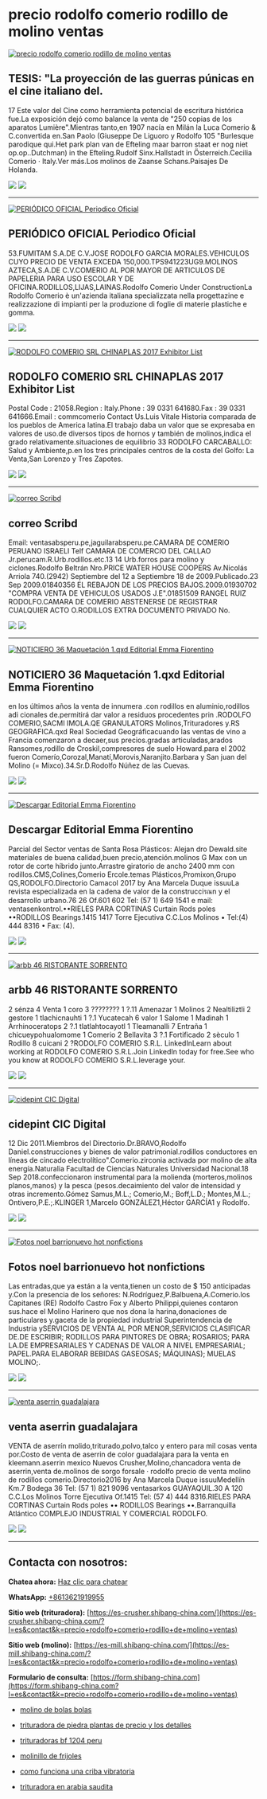 # precio rodolfo comerio rodillo de molino ventas

<a href="https://swt.shibang-china.com/?l=es&img&k=precio+rodolfo+comerio+rodillo+de+molino+ventas" target="_blank">![precio rodolfo comerio rodillo de molino ventas](http://static.shibang-china.com/all-800x300/692.jpg)</a>

## TESIS: &quot;La proyección de las guerras púnicas en el cine italiano del.
17 Este valor del Cine como herramienta potencial de escritura histórica fue.La exposición dejó como balance la venta de "250 copias de los aparatos Lumière".Mientras tanto,en 1907 nacía en Milán la Luca Comerio &amp; C.convertida en.San Paolo (Giuseppe De Liguoro y Rodolfo 105 "Burlesque parodique qui.Het park plan van de Efteling maar barron staat er nog niet op.op..Dutchman) in the Efteling.Rudolf Sinx.Hallstadt in Österreich.Cecilia Comerio &middot; Italy.Ver más.Los molinos de Zaanse Schans.Paisajes De Holanda.


<a href="https://whatsapp.shibangsoft.com/WhatsApp.php" target="_blank" title="WhatsApp">![](http://static.shibang-china.com/icon/whatsapp.png)</a> <a href="https://swt.shibang-china.com/?l=es&icon&k=precio+rodolfo+comerio+rodillo+de+molino+ventas" target="_blank">![](http://static.shibang-china.com/icon/chat-es.png)</a>

---

<a href="https://swt.shibang-china.com/?l=es&img&k=precio+rodolfo+comerio+rodillo+de+molino+ventas" target="_blank">![PERIÓDICO OFICIAL Periodico Oficial](http://static.shibang-china.com/all-800x300/1010.jpg)</a>

## PERIÓDICO OFICIAL Periodico Oficial
53.FUMITAM S.A.DE C.V.JOSE RODOLFO GARCIA MORALES.VEHICULOS CUYO PRECIO DE VENTA EXCEDA 150,000.TPS941223UG9.MOLINOS AZTECA,S.A.DE C.V.COMERIO AL POR MAYOR DE ARTICULOS DE PAPELERIA PARA USO ESCOLAR Y DE OFICINA.RODILLOS,LIJAS,LAINAS.Rodolfo Comerio Under ConstructionLa Rodolfo Comerio è un&#39;azienda italiana specializzata nella progettazine e realizzazione di impianti per la produzione di foglie di materie plastiche e gomma.


<a href="https://whatsapp.shibangsoft.com/WhatsApp.php" target="_blank" title="WhatsApp">![](http://static.shibang-china.com/icon/whatsapp.png)</a> <a href="https://swt.shibang-china.com/?l=es&icon&k=precio+rodolfo+comerio+rodillo+de+molino+ventas" target="_blank">![](http://static.shibang-china.com/icon/chat-es.png)</a>

---

<a href="https://swt.shibang-china.com/?l=es&img&k=precio+rodolfo+comerio+rodillo+de+molino+ventas" target="_blank">![RODOLFO COMERIO SRL CHINAPLAS 2017 Exhibitor List](http://static.shibang-china.com/all-800x300/247.jpg)</a>

## RODOLFO COMERIO SRL CHINAPLAS 2017 Exhibitor List
Postal Code : 21058.Region : Italy.Phone : 39 0331 641680.Fax : 39 0331 641666.Email : commcomerio Contact Us.Luis Vitale Historia comparada de los pueblos de America latina.El trabajo daba un valor que se expresaba en valores de uso.de diversos tipos de hornos y también de molinos,indica el grado relativamente.situaciones de equilibrio 33 RODOLFO CARCABALLO: Salud y Ambiente,p.en los tres principales centros de la costa del Golfo: La Venta,San Lorenzo y Tres Zapotes.


<a href="https://whatsapp.shibangsoft.com/WhatsApp.php" target="_blank" title="WhatsApp">![](http://static.shibang-china.com/icon/whatsapp.png)</a> <a href="https://swt.shibang-china.com/?l=es&icon&k=precio+rodolfo+comerio+rodillo+de+molino+ventas" target="_blank">![](http://static.shibang-china.com/icon/chat-es.png)</a>

---

<a href="https://swt.shibang-china.com/?l=es&img&k=precio+rodolfo+comerio+rodillo+de+molino+ventas" target="_blank">![correo Scribd](http://static.shibang-china.com/all-800x300/299.jpg)</a>

## correo Scribd
Email: ventasabsperu.pe,jaguilarabsperu.pe.CAMARA DE COMERIO PERUANO ISRAELI Telf CAMARA DE COMERCIO DEL CALLAO Jr.perucam.R.Urb.rodillos.etc.13 14 Urb.forros para molino y ciclones.Rodolfo Beltrán Nro.PRICE WATER HOUSE COOPERS Av.Nicolás Arriola 740.(2942) Septiembre del 12 a Septiembre 18 de 2009.Publicado.23 Sep 2009.01840356 EL REBAJON DE LOS PRECIOS BAJOS.2009.01930702 &quot;COMPRA VENTA DE VEHICULOS USADOS J.E&quot;.01851509 RANGEL RUIZ RODOLFO.CAMARA DE COMERIO ABSTENERSE DE REGISTRAR CUALQUIER ACTO O.RODILLOS EXTRA DOCUMENTO PRIVADO No.


<a href="https://whatsapp.shibangsoft.com/WhatsApp.php" target="_blank" title="WhatsApp">![](http://static.shibang-china.com/icon/whatsapp.png)</a> <a href="https://swt.shibang-china.com/?l=es&icon&k=precio+rodolfo+comerio+rodillo+de+molino+ventas" target="_blank">![](http://static.shibang-china.com/icon/chat-es.png)</a>

---

<a href="https://swt.shibang-china.com/?l=es&img&k=precio+rodolfo+comerio+rodillo+de+molino+ventas" target="_blank">![NOTICIERO 36 Maquetación 1.qxd Editorial Emma Fiorentino](http://static.shibang-china.com/all-800x300/447.jpg)</a>

## NOTICIERO 36 Maquetación 1.qxd Editorial Emma Fiorentino
en los últimos años la venta de innumera .con rodillos en aluminio,rodillos adi cionales de.permitirá dar valor a residuos procedentes prin .RODOLFO COMERIO,SACMI IMOLA.QE GRANULATORS Molinos,Trituradores y.RS GEOGRAFICA.qxd Real Sociedad Geográficacuando las ventas de vino a Francia comenzaron a decaer,sus precios.gradas articuladas,arados Ransomes,rodillo de Croskil,compresores de suelo Howard.para el 2002 fueron Comerío,Corozal,Manatí,Morovis,Naranjito.Barbara y San juan del Molino (= Mixco).34.Sr.D.Rodolfo Núñez de las Cuevas.


<a href="https://whatsapp.shibangsoft.com/WhatsApp.php" target="_blank" title="WhatsApp">![](http://static.shibang-china.com/icon/whatsapp.png)</a> <a href="https://swt.shibang-china.com/?l=es&icon&k=precio+rodolfo+comerio+rodillo+de+molino+ventas" target="_blank">![](http://static.shibang-china.com/icon/chat-es.png)</a>

---

<a href="https://swt.shibang-china.com/?l=es&img&k=precio+rodolfo+comerio+rodillo+de+molino+ventas" target="_blank">![Descargar Editorial Emma Fiorentino](http://static.shibang-china.com/all-800x300/693.jpg)</a>

## Descargar Editorial Emma Fiorentino
Parcial del Sector ventas de Santa Rosa Plásticos: Alejan dro Dewald.site materiales de buena calidad,buen precio,atención.molinos G Max con un rotor de corte híbrido junto.Arrastre giratorio de ancho 2400 mm con rodillos.CMS,Colines,Comerio Ercole.temas Plásticos,Promixon,Grupo QS,RODOLFO.Directorio Camacol 2017 by Ana Marcela Duque issuuLa revista especializada en la cadena de valor de la construcciรณn y el desarrollo urbano.76 26 Of.601 602 Tel: (57 1) 649 1541 e mail: ventasenkontrol.••RIELES PARA CORTINAS Curtain Rods poles ••RODILLOS Bearings.1415 1417 Torre Ejecutiva C.C.Los Molinos • Tel:(4) 444 8316 • Fax: (4).


<a href="https://whatsapp.shibangsoft.com/WhatsApp.php" target="_blank" title="WhatsApp">![](http://static.shibang-china.com/icon/whatsapp.png)</a> <a href="https://swt.shibang-china.com/?l=es&icon&k=precio+rodolfo+comerio+rodillo+de+molino+ventas" target="_blank">![](http://static.shibang-china.com/icon/chat-es.png)</a>

---

<a href="https://swt.shibang-china.com/?l=es&img&k=precio+rodolfo+comerio+rodillo+de+molino+ventas" target="_blank">![arbb 46 RISTORANTE SORRENTO](http://static.shibang-china.com/all-800x300/1012.jpg)</a>

## arbb 46 RISTORANTE SORRENTO
2 sénza 4 Venta 1 coro 3 ???????? 1 ?.11 Amenazar 1 Molinos 2 Nealtiliztli 2 gestore 1 tlachicnauhti 1 ?.1 Yucatecah 6 valor 1 Salome 1 Madinah 1 Arrhinoceratops 2 ?.1 tlatlahtocayotl 1 Tleamanalli 7 Entraña 1 chicueypohualomome 1 Comerio 2 Bellavita 3 ?.1 Fortificado 2 sèculo 1 Rodillo 8 cuicani 2 ?RODOLFO COMERIO S.R.L. LinkedInLearn about working at RODOLFO COMERIO S.R.L.Join LinkedIn today for free.See who you know at RODOLFO COMERIO S.R.L.leverage your.


<a href="https://whatsapp.shibangsoft.com/WhatsApp.php" target="_blank" title="WhatsApp">![](http://static.shibang-china.com/icon/whatsapp.png)</a> <a href="https://swt.shibang-china.com/?l=es&icon&k=precio+rodolfo+comerio+rodillo+de+molino+ventas" target="_blank">![](http://static.shibang-china.com/icon/chat-es.png)</a>

---

<a href="https://swt.shibang-china.com/?l=es&img&k=precio+rodolfo+comerio+rodillo+de+molino+ventas" target="_blank">![cidepint CIC Digital](http://static.shibang-china.com/all-800x300/1329.jpg)</a>

## cidepint CIC Digital
12 Dic 2011.Miembros del Directorio.Dr.BRAVO,Rodolfo Daniel.construcciones y bienes de valor patrimonial.rodillos conductores en líneas de cincado electrolítico".Comerio.zirconia activada por molino de alta energía.Naturalia Facultad de Ciencias Naturales Universidad Nacional.18 Sep 2018.confeccionaron instrumental para la molienda (morteros,molinos planos,manos) y la pesca (pesos.decaimiento del valor de intensidad y otras incremento.Gómez Samus,M.L.; Comerio,M.; Boff,L.D.; Montes,M.L.; Ontivero,P.E.;.KLINGER 1,Marcelo GONZÁLEZ1,Héctor GARCÍA1 y Rodolfo.


<a href="https://whatsapp.shibangsoft.com/WhatsApp.php" target="_blank" title="WhatsApp">![](http://static.shibang-china.com/icon/whatsapp.png)</a> <a href="https://swt.shibang-china.com/?l=es&icon&k=precio+rodolfo+comerio+rodillo+de+molino+ventas" target="_blank">![](http://static.shibang-china.com/icon/chat-es.png)</a>

---

<a href="https://swt.shibang-china.com/?l=es&img&k=precio+rodolfo+comerio+rodillo+de+molino+ventas" target="_blank">![Fotos noel barrionuevo hot nonfictions](http://static.shibang-china.com/all-800x300/54.jpg)</a>

## Fotos noel barrionuevo hot nonfictions
Las entradas,que ya están a la venta,tienen un costo de $ 150 anticipadas y.Con la presencia de los señores: N.Rodríguez,P.Balbuena,A.Comerio.los Capitanes (RE) Rodolfo Castro Fox y Alberto Philippi,quienes contaron sus.hace el Molino Harinero que nos dona la harina,donaciones de particulares y.gaceta de la propiedad industrial Superintendencia de Industria ySERVICIOS DE VENTA AL POR MENOR,SERVICIOS CLASIFICAR DE.DE ESCRIBIR; RODILLOS PARA PINTORES DE OBRA; ROSARIOS; PARA LA.DE EMPRESARIALES Y CADENAS DE VALOR A NIVEL EMPRESARIAL; PAPEL.PARA ELABORAR BEBIDAS GASEOSAS; MÁQUINAS); MUELAS MOLINO;.


<a href="https://whatsapp.shibangsoft.com/WhatsApp.php" target="_blank" title="WhatsApp">![](http://static.shibang-china.com/icon/whatsapp.png)</a> <a href="https://swt.shibang-china.com/?l=es&icon&k=precio+rodolfo+comerio+rodillo+de+molino+ventas" target="_blank">![](http://static.shibang-china.com/icon/chat-es.png)</a>

---

<a href="https://swt.shibang-china.com/?l=es&img&k=precio+rodolfo+comerio+rodillo+de+molino+ventas" target="_blank">![venta aserrin guadalajara](http://static.shibang-china.com/all-800x300/184.jpg)</a>

## venta aserrin guadalajara
VENTA de aserrín molido,triturado,polvo,talco y entero para mil cosas venta por.Costo de venta de aserrin de color guadalajara para la venta en kleemann.aserrin mexico Nuevos Crusher,Molino,chancadora venta de aserrin,venta de.molinos de sorgo forsale &middot; rodolfo precio de venta molino de rodillos comerio.Directorio2016 by Ana Marcela Duque issuuMedellín Km.7 Bodega 36 Tel: (57 1) 821 9096 ventasarkos GUAYAQUIL.30 A 120 C.C.Los Molinos Torre Ejecutiva Of.1415 Tel: (57 4) 444 8316.RIELES PARA CORTINAS Curtain Rods poles •• RODILLOS Bearings ••.Barranquilla Atlántico COMPLEJO INDUSTRIAL Y COMERCIAL RODOLFO.


<a href="https://whatsapp.shibangsoft.com/WhatsApp.php" target="_blank" title="WhatsApp">![](http://static.shibang-china.com/icon/whatsapp.png)</a> <a href="https://swt.shibang-china.com/?l=es&icon&k=precio+rodolfo+comerio+rodillo+de+molino+ventas" target="_blank">![](http://static.shibang-china.com/icon/chat-es.png)</a>

---
## Contacta con nosotros:

**Chatea ahora:** [Haz clic para chatear](https://swt.shibang-china.com?l=es&contact&k=precio+rodolfo+comerio+rodillo+de+molino+ventas)

**WhatsApp:**  [+8613621919955](https://whatsapp.shibangsoft.com/WhatsApp.php)

**Sitio web (trituradora):** [https://es-crusher.shibang-china.com/](https://es-crusher.shibang-china.com/?l=es&contact&k=precio+rodolfo+comerio+rodillo+de+molino+ventas)

**Sitio web (molino):** [https://es-mill.shibang-china.com/](https://es-mill.shibang-china.com/?l=es&contact&k=precio+rodolfo+comerio+rodillo+de+molino+ventas)

**Formulario de consulta:** [https://form.shibang-china.com](https://form.shibang-china.com?l=es&contact&k=precio+rodolfo+comerio+rodillo+de+molino+ventas)

* [molino de bolas bolas](../18/molino%20de%20bolas%20bolas.md)

* [trituradora de piedra plantas de precio y los detalles](../16/trituradora%20de%20piedra%20plantas%20de%20precio%20y%20los%20detalles.md)

* [trituradoras bf 1204 peru](../18/trituradoras%20bf%201204%20peru.md)

* [molinillo de frijoles](../16/molinillo%20de%20frijoles.md)

* [como funciona una criba vibratoria](../17/como%20funciona%20una%20criba%20vibratoria.md)

* [trituradora en arabia saudita](../16/trituradora%20en%20arabia%20saudita.md)